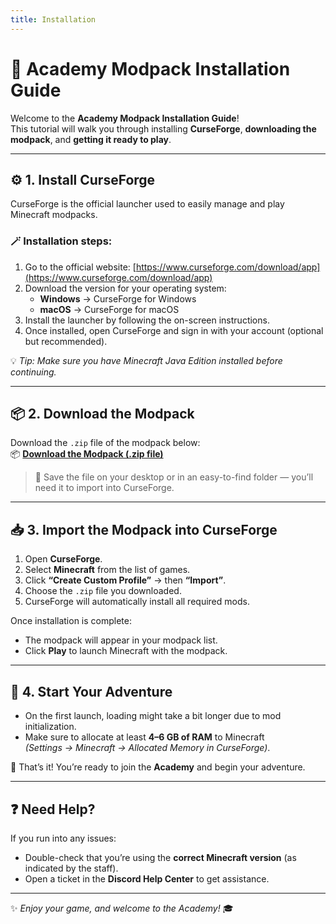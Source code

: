 ```yaml
---
title: Installation
---
```


# 🧭 Academy Modpack Installation Guide

Welcome to the **Academy Modpack Installation Guide**!  
This tutorial will walk you through installing **CurseForge**, **downloading the modpack**, and **getting it ready to play**.

---

## ⚙️ 1. Install CurseForge

CurseForge is the official launcher used to easily manage and play Minecraft modpacks.

### 🪄 Installation steps:

1. Go to the official website: [https://www.curseforge.com/download/app](https://www.curseforge.com/download/app)
2. Download the version for your operating system:
   - **Windows** → CurseForge for Windows
   - **macOS** → CurseForge for macOS
3. Install the launcher by following the on-screen instructions.
4. Once installed, open CurseForge and sign in with your account (optional but recommended).

💡 _Tip: Make sure you have Minecraft Java Edition installed before continuing._

---

## 📦 2. Download the Modpack

Download the `.zip` file of the modpack below:  
📦 **[Download the Modpack (.zip file)](/modpack.zip)**

> 💾 Save the file on your desktop or in an easy-to-find folder — you’ll need it to import into CurseForge.

---

## 📥 3. Import the Modpack into CurseForge

1. Open **CurseForge**.
2. Select **Minecraft** from the list of games.
3. Click **“Create Custom Profile”** → then **“Import”**.
4. Choose the `.zip` file you downloaded.
5. CurseForge will automatically install all required mods.

Once installation is complete:

- The modpack will appear in your modpack list.
- Click **Play** to launch Minecraft with the modpack.

---

## 🚀 4. Start Your Adventure

- On the first launch, loading might take a bit longer due to mod initialization.
- Make sure to allocate at least **4–6 GB of RAM** to Minecraft  
  _(Settings → Minecraft → Allocated Memory in CurseForge)_.

🧡 That’s it! You’re ready to join the **Academy** and begin your adventure.

---

## ❓ Need Help?

If you run into any issues:

- Double-check that you’re using the **correct Minecraft version** (as indicated by the staff).
- Open a ticket in the **Discord Help Center** to get assistance.

---

✨ _Enjoy your game, and welcome to the Academy!_ 🎓
